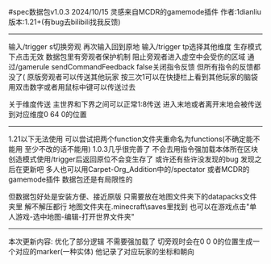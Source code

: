 #spec数据包v1.0.3
2024/10/15
灵感来自MCDR的gamemode插件
作者:1dianliu  版本:1.21+(有bug去bilibili找我反馈)

------------------------------------------------------------
输入/trigger s切换旁观 再次输入回到原地
输入/trigger tp选择其他维度 生存模式下点击无效
数据包里有旁观者保护机制 阻止旁观者进入虚空中会受伤的区域
通过/gamerule sendCommandFeedback false关闭指令反馈 但所有指令的反馈都没了(
原版旁观者可以传送其他玩家 按三次1可以在快捷栏上看到其他玩家的脑袋 用双击数字或者用鼠标中键可以传送过去

关于维度传送 主世界和下界之间可以正常1:8传送 进入末地或者离开末地会被传送到对应维度0 64 0的位置

------------------------------------------------------------
1.21以下无法使用 可以尝试把两个function文件夹重命名为functions(不确定能不能用 至少不改的话不能用)
1.0.3几乎很完善了 不会去用指令强加载本体所在区块 创造模式使用/trigger后返回原位不会变生存了
或许还有些许没发现的bug 发现之后在更新吧
多人也可以用Carpet-Org_Addition中的/spectator  或者MCDR的gamemode插件 数据包还是有局限性的

但数据包好处是安装方便、接近原版 只需要放在地图文件夹下的datapacks文件夹里 解不解压都行
地图文件夹在.minecraft\saves里找到  也可以在游戏点击"单人游戏-选中地图-编辑-打开世界文件夹"

------------------------------------------------------------
本次更新内容:
优化了部分逻辑 不需要强加载了 切旁观时会在0 0 0的位置生成一个对应的marker(一种实体) 他记录了对应玩家的坐标和朝向 
